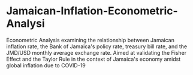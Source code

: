 # Jamaican-Inflation-Econometric-Analysi
Econometric Analysis examining the relationship between Jamaican inflation rate, the Bank of Jamaica's policy rate, treasury bill rate, and the JMD/USD monthly average exchange rate. Aimed at validating the Fisher Effect and the Taylor Rule in the context of Jamaica's economy amidst global inflation due to COVID-19
